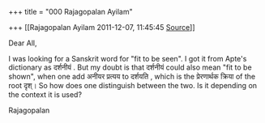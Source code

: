 +++
title = "000 Rajagopalan Ayilam"

+++
[[Rajagopalan Ayilam	2011-12-07, 11:45:45 [Source](https://groups.google.com/g/samskrita/c/dNW1oUuZ68s)]]



Dear All,  
  
  
I was looking for a Sanskrit word for "fit to be seen". I got it from Apte's dictionary as दर्शनीयं . But my doubt is that दर्शनीयं could also mean "fit to be shown", when one add अनीयर प्रत्यय to दर्शयति , which is the प्रेरणार्थक क्रिया of the root दृश्। So how does one distinguish between the two. Is it depending on the context it is used?  
  
Rajagopalan  
  
  
  

